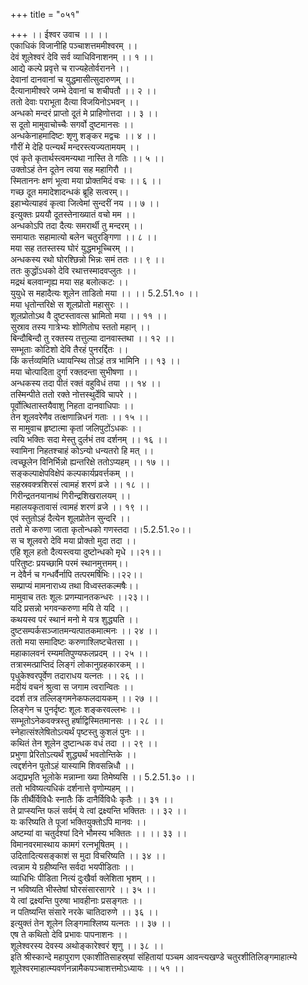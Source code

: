 +++
title = "०५१"

+++
।। ईश्वर उवाच ।। ।।  
एकाधिकं विजानीहि पञ्चाशत्तममीश्वरम् ।।  
देवं शूलेश्वरं देवि सर्व व्याधिविनाशनम् ।। १ ।।  
आद्ये कल्पे प्रवृत्ते च राज्यहेतोर्वरानने ।।  
देवानां दानवानां च युद्धमासीत्सुदारुणम् ।।  
दैत्यानामीश्वरे जम्भे देवानां च शचीपतौ ।। २ ।।  
ततो देवाः पराभूता दैत्या विजयिनोऽभवन् ।।  
अन्धको मन्दरं प्राप्तो दूतं मे प्राहिणोत्तदा ।। ३ ।।  
स दूतो मामुवाचोच्चैः सगर्वो दुष्टमानसः ।।  
अन्धकेनाहमादिष्टः शृणु शङ्कर मद्वचः ।। ४ ।।  
गौरीं मे देहि पत्न्यर्थं मन्दरस्त्यज्यतामयम् ।।  
एवं कृते कृतार्थस्त्वमन्यथा नास्ति ते गतिः ।। ५ ।।  
उक्तोऽहं तेन दूतेन त्वया सह महागिरौ ।।  
स्मिताननः क्षणं भूत्वा मया प्रोक्तमिदं वचः ।। ६ ।।  
गच्छ दूत ममादेशादन्धकं ब्रूहि सत्वरम्।।  
इहाभ्येत्याहवं कृत्वा जित्वेमां सुन्दरीं नय ।। ७ ।।  
इत्युक्तः प्रययौ दूतस्तेनाख्यातं वचो मम ।।  
अन्धकोऽपि तदा दैत्यः समरार्थी तु मन्दरम् ।।  
समायातः सहामात्यो बलेन चतुरङ्गिणा ।। ८ ।।  
मया सह ततस्तस्य घोरं युद्धमभूच्चिरम् ।।  
अन्धकस्य रथो घोरश्छिन्नो भिन्नः समं ततः ।। ९ ।।  
ततः कुद्धोंऽधको देवि रथात्तस्मादवप्लुतः ।।  
मद्रथं बलवान्गृह्य मया सह बलोत्कटः ।।  
युयुधे स महादैत्यः शूलेन ताडितो मया ।। ।। 5.2.51.१० ।।  
मया धृतोन्तरिक्षे स शूलप्रोतो महासुरः ।।  
शूलप्रोतोऽथ वै दुष्टस्तावत्स भ्रामितो मया ।। ११ ।।  
सुस्राव तस्य गात्रेभ्यः शोणितोघ स्ततो महान् ।।  
बिन्दौबिन्दौ तु रक्तस्य तत्तुल्या दानवास्तथा ।। १२ ।।  
सम्भूताः कोटिशो देवि तैरहं पुनरर्द्दितः ।।  
किं कर्त्तव्यमिति ध्यायन्स्थि तोऽहं तत्र भामिनि ।। १३ ।।  
मया चोत्पादिता दुर्गा रक्तदन्ता सुभीषणा ।।  
अन्धकस्य तदा पीतं रक्तं वहुविधं तया ।। १४ ।।  
तस्मिन्पीते ततो रक्ते नोत्तस्थुर्देवि चापरे ।।  
पूर्वोत्थितास्तयैवाशु निहता दानवाधिपाः ।।  
तेन शूलवरेणैव तत्क्षणान्निधनं गताः ।। १५ ।।  
स मामुवाच हृष्टात्मा कृतां जलिपुटोंऽधकः ।।  
त्वयि भक्तिः सदा मेस्तु दुर्लभं तव दर्शनम् ।। १६ ।।  
स्वामिना निहतश्चाहं कोऽन्यो धन्यतरो हि मत् ।।  
त्वच्छूलेन विनिर्भिन्नो ह्यन्तरिक्षे ततोऽप्यहम् ।। १७ ।।  
सङ्कल्पाक्षेपविक्षेपं कल्पकार्यप्रवर्त्तकम् ।।  
सहस्रवक्त्रशिरसं त्वामहं शरणं व्रजे ।। १८ ।।  
गिरीन्द्रतनयानाथं गिरीन्द्रशिखरालयम् ।।  
महालयकृतावासं त्वामहं शरणं व्रजे ।। १९ ।।  
एवं स्तुतोऽहं दैत्येन शूलप्रोतेन सुन्दरि ।।  
ततो मे करुणा जाता कृतोन्धको गणस्तदा ।।5.2.51.२०।।  
स च शूलवरो देवि मया प्रोक्तो मुदा तदा ।।  
एहि शूल हतो दैत्यस्त्वया दुष्टोन्धको मृधे ।।२१।।  
परितुष्टः प्रयच्छामि परमं स्थानमुत्तमम्।।  
न देवैर्न च गन्धर्वैर्नापि तत्परमर्षिभिः।।२२।।  
सम्प्राप्यं मामनाराध्य तथा विध्वस्तकल्मषैः।।  
मामुवाच ततः शूलः प्रणम्यानतकन्धरः ।।२३।।  
यदि प्रसन्नो भगवन्करुणा मयि ते यदि ।।  
कथयस्व परं स्थानं मनो मे यत्र शुद्ध्यति ।।  
दुष्टसम्पर्कसञ्जातमन्यत्पातकमात्मनः ।। २४ ।।  
ततो मया समादिष्टः करुणाश्लिष्टचेतसा ।।  
महाकालवनं रम्यमतिपुण्यफलप्रदम् ।। २५ ।।  
तत्रास्मत्प्राप्तिदं लिङ्गं लोकानुग्रहकारकम् ।।  
पृधुकेश्वरपूर्वेण तदाराधय यत्नतः ।। २६ ।।  
मदीयं वचनं श्रुत्वा स जगाम त्वरान्वितः ।।  
ददर्श तत्र तल्लिङ्गमनेकफलदायकम् ।। २७ ।।  
लिङ्गेन च पुनर्दृष्टः शूलः शङ्करवल्लभः ।।  
सम्भूतोऽनेकवक्त्रस्तु हर्षाद्विस्मितमानसः ।। २८ ।।  
स्नेहात्संश्लेषितोऽत्यर्थं पृष्टस्तु कुशलं पुनः ।।  
कथितं तेन शूलेन दुष्टान्धक वधं तदा ।। २९ ।।  
प्रभुणा प्रेरितोऽत्यर्थं शुद्ध्यर्थं भवतोन्तिके ।।  
त्वद्दर्शनेन पूतोऽहं यास्यामि शिवसन्निधौ ।।  
अद्यप्रभृति भूलोके मन्नाम्ना ख्या तिमेष्यसि ।। 5.2.51.३० ।।  
ततो भविष्यत्यधिकं दर्शनात्ते वृणोम्यहम् ।।  
किं तीर्थैर्विविधैः स्नातैः किं दानैर्विविधैः कृतैः ।। ३१ ।।  
ते प्राप्स्यन्ति फलं सर्वम्ं ये त्वां द्रक्ष्यन्ति भक्तितः ।। ३२ ।।  
यः करिष्यति ते पूजां भक्तियुक्तोऽपि मानवः ।।  
अष्टम्यां वा चतुर्दश्यां दिने भौमस्य भक्तितः ।। ।। ३३ ।।  
विमानवरमास्थाय कामगं रत्नभूषितम् ।।  
उदितादित्यसङ्काशं स मुदा विचरिष्यति ।। ३४ ।।  
त्वन्नाम ये ग्रहीष्यन्ति सर्वदा भयपीडिताः ।।  
व्याधिभिः पीडिता नित्यं दुःखैर्वा क्लेशिता भृशम् ।।  
न भविष्यति भीस्तेषां घोरसंसारसागरे ।। ३५ ।।  
ये त्वां द्रक्ष्यन्ति पुरुषा भावहीनाः प्रसङ्गतः ।।  
न पतिष्यन्ति संसारे नरके चातिदारुणे ।। ३६ ।।  
इत्युक्तं तेन शूलेन लिङ्गमाश्लिष्य यत्नतः ।। ३७ ।।  
एष ते कथितो देवि प्रभावः पापनाशनः ।।  
शूलेश्वरस्य देवस्य अथोङ्कारेश्वरं शृणु ।। ३८ ।।  
इति श्रीस्कान्दे महापुराण एकाशीतिसाहस्र्यां संहितायां पञ्चम आवन्त्यखण्डे चतुरशीतिलिङ्गमाहात्म्ये शूलेश्वरमाहात्म्यवर्णनन्नामैकपञ्चाशत्तमोऽध्यायः ।। ५१ ।।